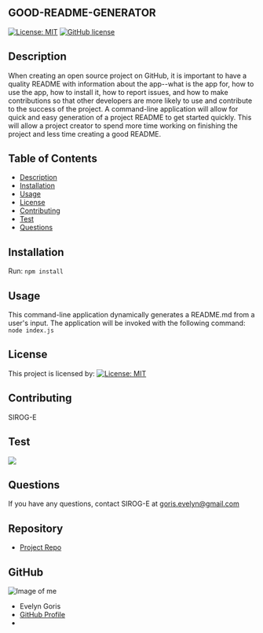 
  
  ## **GOOD-README-GENERATOR**

  [![License: MIT](https://img.shields.io/badge/License-MIT-yellow.svg)](https://opensource.org/licenses/MIT)
  [![GitHub license](https://img.shields.io/badge/Made%20by-SIROG--E-ab8c9b?style=flat&logo=github)](http://https://github.com/SIROG-E)  
  
  ## Description
  When creating an open source project on GitHub, it is important to have a quality README with information about the app--what is the app for, how to use the app, how to install it, how to report issues, and how to make contributions so that other developers are more likely to use and contribute to the success of the project. A command-line application will allow for quick and easy generation of a project README to get started quickly. This will allow a project creator to spend more time working on finishing the project and less time creating a good README.

  ## Table of Contents
  * [Description](#Description)
  * [Installation](#installation)
  * [Usage](#usage)
  * [License](#license)
  * [Contributing](#contributing)
  * [Test](#tests)
  * [Questions](#questions)
  
  ## Installation
  Run: ```npm install```

  ## Usage
  This command-line application dynamically generates a README.md from a user's input. The application will be invoked with the following command: ```node index.js```

  ## License
  This project is licensed by: [![License: MIT](https://img.shields.io/badge/License-MIT-yellow.svg)](https://opensource.org/licenses/MIT) 

  ## Contributing
  SIROG-E

  ## Test
  ![](https://img.shields.io/badge/Test-100%25-success?style=flat&logo=node.js) 

  ## Questions
  If you have any questions, contact SIROG-E at goris.evelyn@gmail.com
  
  ## Repository
  - [Project Repo](https://sirog-e.github.io/Good-README-Generator/)
  
  ## GitHub
  ![Image of me](https://avatars3.githubusercontent.com/u/70104520?v=4)
  - Evelyn Goris
  - [GitHub Profile](https://github.com/SIROG-E)
  - <null>
